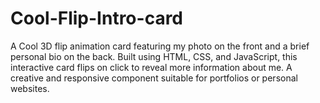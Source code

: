# Cool-Flip-Intro-card
A Cool 3D flip animation card featuring my photo on the front and a brief personal bio on the back. Built using HTML, CSS, and JavaScript, this interactive card flips on click to reveal more information about me. A creative and responsive component suitable for portfolios or personal websites.
